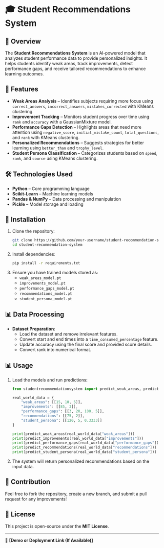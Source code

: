 # 🎓 Student Recommendations System

## 📌 Overview
The **Student Recommendations System** is an AI-powered model that analyzes student performance data to provide personalized insights. It helps students identify weak areas, track improvements, detect performance gaps, and receive tailored recommendations to enhance learning outcomes.

## 🚀 Features
- **Weak Areas Analysis** – Identifies subjects requiring more focus using `correct_answers`, `incorrect_answers`, `mistakes_corrected` with KMeans clustering.
- **Improvement Tracking** – Monitors student progress over time using `rank` and `accuracy` with a GaussianMixture model.
- **Performance Gaps Detection** – Highlights areas that need more attention using `negative_score`, `initial_mistake_count`, `total_questions`, and `rank` with KMeans clustering.
- **Personalized Recommendations** – Suggests strategies for better learning using `better_than` and `trophy_level`.
- **Student Persona Classification** – Categorizes students based on `speed`, `rank`, and `source` using KMeans clustering.

## 🛠️ Technologies Used
- **Python** – Core programming language
- **Scikit-Learn** – Machine learning models
- **Pandas & NumPy** – Data processing and manipulation
- **Pickle** – Model storage and loading

## 🔧 Installation
1. Clone the repository:
   ```bash
   git clone https://github.com/your-username/student-recommendation-system.git
   cd student-recommendation-system
   ```
2. Install dependencies:
   ```bash
   pip install -r requirements.txt
   ```
3. Ensure you have trained models stored as:
   - `weak_areas_model.pt`
   - `improvements_model.pt`
   - `performance_gaps_model.pt`
   - `recommendations_model.pt`
   - `student_persona_model.pt`

## 📊 Data Processing
- **Dataset Preparation**:
  - Load the dataset and remove irrelevant features.
  - Convert start and end times into a `time_consumed_percentage` feature.
  - Update accuracy using the final score and provided score details.
  - Convert rank into numerical format.

## 📊 Usage
1. Load the models and run predictions:
   ```python
   from studentrecommendationsystem import predict_weak_areas, predict_improvements, predict_performance_gaps, predict_recommendations, predict_student_persona

   real_world_data = {
       "weak_areas": [[15, 10, 5]],
       "improvements": [[85, 3]],
       "performance_gaps": [[3, 20, 100, 5]],
       "recommendations": [[75, 2]],
       "student_persona": [[120, 5, 0.3333]]
   }

   print(predict_weak_areas(real_world_data["weak_areas"]))
   print(predict_improvements(real_world_data["improvements"]))
   print(predict_performance_gaps(real_world_data["performance_gaps"]))
   print(predict_recommendations(real_world_data["recommendations"]))
   print(predict_student_persona(real_world_data["student_persona"]))
   ```

2. The system will return personalized recommendations based on the input data.

## 📌 Contribution
Feel free to fork the repository, create a new branch, and submit a pull request for any improvements!

## 📄 License
This project is open-source under the **MIT License**.

---

🔗 **[Demo or Deployment Link (If Available)]**
